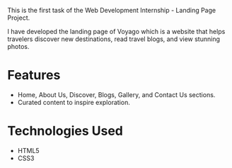 This is the first task of the Web Development Internship - Landing Page Project.

I have developed the landing page of Voyago which is a website that helps travelers discover new destinations, read travel blogs, and view stunning photos.

# Features

- Home, About Us, Discover, Blogs, Gallery, and Contact Us sections.
- Curated content to inspire exploration.

# Technologies Used

- HTML5
- CSS3
